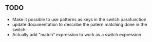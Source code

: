 TODO
----
- Make it possible to use patterns as keys in the switch parafunction
- update documentation to describe the patern matching done in the switch.
- Actually add "match" expression to work as a switch expression
